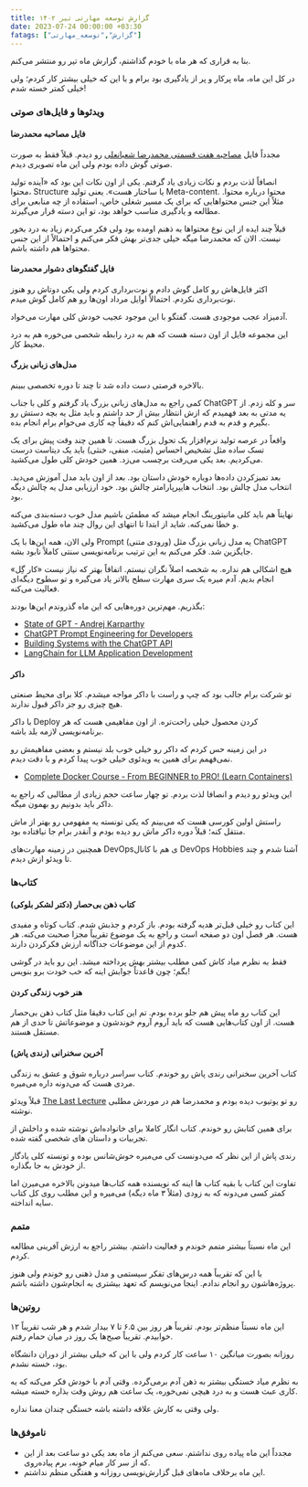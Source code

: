 ```yaml
---
title: گزارش توسعه مهارتی تیر ۱۴۰۲
date: 2023-07-24 00:00:00 +03:30
fatags: ["گزارش","توسعه_مهارتی"]
---
```


بنا به قراری که هر ماه با خودم گذاشتم، گزارش ماه تیر رو منتشر می‌کنم. 

در کل این ماه، ماه پرکار و پر از یادگیری بود برام و با این که خیلی بیشتر کار کردم؛ ولی خیلی کمتر خسته شدم! 

### ویدئوها و فایل‌های صوتی
#### فایل مصاحبه محمدرضا
مجدداً فایل [مصاحبه هفت قسمتی محمدرضا شعبانعلی](https://mrshabanali.com/interview/) رو دیدم. قبلاً فقط به صورت صوتی گوش داده بودم ولی این ماه تصویری دیدم. 

انصافاً لذت بردم و نکات زیادی یاد گرفتم. یکی از اون نکات این بود که «آینده تولید محتوا، Structure یا ساختار هست». یعنی تولید Meta-content. محتوا درباره محتوا. مثلاً این جنس محتواهایی که برای یک مسیر شغلی خاص، استفاده از چه منابعی برای مطالعه و یادگیری مناسب خواهد بود، تو این دسته قرار می‌گیرند. 

قبلاً چند ایده از این نوع محتواها به ذهنم اومده بود ولی فکر می‌کردم زیاد به درد‌ بخور نیست. الان که محمدرضا میگه خیلی جدی‌تر بهش فکر می‌کنم و احتمالاً از این جنس محتواها هم داشته باشم. 

#### فایل گفتگوهای دشوار محمدرضا
اکثر فایل‌هاش رو کامل گوش دادم و نوت‌برداری کردم ولی یکی دوتاش رو هنوز نوت‌برداری نکردم. احتمالاً اوایل مرداد اون‌ها رو هم کامل گوش میدم. 

آدمیزاد عجب موجودی هست. گفتگو با این موجود عجیب خودش کلی مهارت می‌خواد. 

این مجموعه فایل از اون دسته هست که هم به درد رابطه شخصی می‌خوره هم به درد محیط کار. 

#### مدل‌های زبانی بزرگ
بالاخره فرصتی دست داده شد تا چند تا دوره تخصصی ببینم. 

کمی راجع به مدل‌های زبانی بزرگ یاد گرفتم و کلی با جناب ChatGPT سر و کله زدم. از یه مدتی به بعد فهمیدم که ازش انتظار بیش از حد داشتم و باید مثل یه بچه دستش رو بگیرم و قدم به قدم راهنمایی‌اش کنم که دقیقاً چه کاری می‌خوام برام انجام بده. 

واقعاً در عرصه تولید نرم‌افزار یک تحول بزرگ هست. تا همین چند وقت پیش برای یک تسک ساده مثل تشخیص احساس (مثبت، منفی، خنثی) باید یک دیتاست درست می‌کردیم. بعد یکی می‌رفت برچسب می‌زد. همین خودش کلی طول می‌کشید.

بعد تمیزکردن داده‌ها دوباره خودش داستان بود. بعد از اون باید مدل آموزش می‌دید. انتخاب مدل چالش بود. انتخاب هایپرپارامتر چالش بود. خود ارزیابی مدل یه چالش دیگه بود.  

نهایتاً هم باید کلی مانیتورینگ انجام میشد که مطمئن باشیم مدل خوب دسته‌بندی می‌کنه و خطا نمی‌کنه. شاید از ابتدا تا انتهای این روال چند ماه طول می‌کشید.

ولی الان، همه این‌ها با یک Prompt (ورودی متنی) یه مدل زبانی بزرگ مثل ChatGPT جایگزین شد. فکر می‌کنم به این ترتیب برنامه‌نویسی سنتی کاملاً نابود بشه. 

هیچ اشکالی هم نداره. به شخصه اصلاً نگران نیستم. اتفاقاً بهتر که نیاز نیست «کار گِل» انجام بدیم. آدم میره یک سری مهارت سطح بالاتر یاد می‌گیره و تو سطوح دیگه‌ای فعالیت می‌کنه. 

بگذریم. مهم‌ترین دوره‌هایی که این ماه گذروندم این‌ها بودند:

- [State of GPT - Andrej Karparthy](https://www.youtube.com/watch?v=bZQun8Y4L2A)
- [ChatGPT Prompt Engineering for Developers](https://www.deeplearning.ai/short-courses/chatgpt-prompt-engineering-for-developers/)
- [Building Systems with the ChatGPT API](https://www.deeplearning.ai/short-courses/building-systems-with-chatgpt/)
- [LangChain for LLM Application Development](https://www.deeplearning.ai/short-courses/langchain-for-llm-application-development/)

#### داکر
تو شرکت برام جالب بود که چپ و راست با داکر مواجه میشدم. کلا برای محیط صنعتی هیچ چیزی رو جز داکر قبول ندارند. 

با داکر Deploy کردن محصول خیلی راحت‌تره. از اون مفاهیمی هست که هر برنامه‌نویسی لازمه بلد باشه. 

در این زمینه حس کردم که داکر رو خیلی خوب بلد نیستم و بعضی مفاهیمش رو نمی‌فهمم برای همین یه ویدئوی خیلی خوب پیدا کردم و با دقت دیدم. 


- [Complete Docker Course - From BEGINNER to PRO! (Learn Containers)](https://www.youtube.com/@DevOpsDirective)

این ویدئو رو دیدم و انصافا لذت بردم. تو چهار ساعت حجم زیادی از مطالبی که راجع به داکر باید بدونیم رو بهمون میگه.

راستش اولین کورسی هست که می‌بینم که یکی تونسته یه مفهومی رو بهتر از ماش منتقل کنه؛  قبلاً دوره داکر ماش رو دیده بودم و آنقدر برام جا نیافتاده بود. 

همچنین در زمینه مهارت‌های DevOpsی هم با کانال DevOps Hobbies آشنا شدم و چند تا ویدئو ازش دیدم. 

### کتاب‌ها
#### کتاب ذهن بی‌حصار (دکتر لشکر بلوکی)
این کتاب رو خیلی قبل‌تر هدیه گرفته بودم. باز کردم و جذبش شدم. کتاب کوتاه و مفیدی هست. هر فصل اون دو صفحه‌ است و راجع به یک موضوع تقریباً مجزا صحبت می‌کنه. هر کدوم از این موضوعات جداگانه ارزش فکرکردن دارند. 

فقط به نظرم میاد کاش کمی مطلب بیشتر بهش پرداخته میشد. این رو باید در گوشی بگم؛ چون قاعدتاً جوابش اینه که خب خودت برو بنویس!

#### هنر خوب زندگی کردن
این کتاب رو ماه پیش هم جلو برده بودم. تم این کتاب دقیقا مثل کتاب ذهن بی‌حصار هست. از اون کتاب‌هایی هست که باید آروم آروم خوندشون و موضوعاتش تا حدی از هم مستقل هستند. 

#### آخرین سخنرانی (رندی پاش)
کتاب آخرین سخنرانی رندی پاش رو خوندم. کتاب سراسر درباره شوق و عشق به زندگی مردی هست که می‌دونه داره می‌میره. 

قبلاً ویدئو [The Last Lecture](https://www.youtube.com/watch?v=ji5_MqicxSo&vl=en) رو تو یوتیوب دیده بودم و محمدرضا هم در موردش مطلبی نوشته. 

برای همین کتابش رو خوندم. کتاب انگار کاملا برای خانواده‌اش نوشته شده و داخلش از تجربیات و داستان های شخصی گفته شده. 

رندی پاش از این نظر که می‌دونست کی می‌میره خوش‌شانس بوده و تونسته کلی یادگار از خودش به جا بگذاره. 

تفاوت این کتاب با بقیه کتاب ها اینه که نویسنده همه کتاب‌ها میدونن بالاخره می‌میرن اما کمتر کسی می‌دونه که به زودی (مثلاً ۳ ماه دیگه) می‌میره و این مطلب روی کل کتاب سایه انداخته.  

### متمم
این ماه نسبتاً بیشتر متمم خوندم و فعالیت داشتم. بیشتر راجع به ارزش آفرینی مطالعه کردم. 

با این که تقریباً همه درس‌های تفکر سیستمی و مدل ذهنی رو خوندم ولی هنوز پروژه‌هاشون رو انجام ندادم. اینجا می‌نویسم که تعهد بیشتری به انجام‌شون داشته باشم. 

### روتین‌ها
این ماه نسبتاً منظم‌تر بودم. تقریباً هر روز بین ۶.۵ تا ۷ بیدار شدم و هر شب تقریباً ۱۲ خوابیدم. تقریباً صبح‌ها یک روز در میان حمام رفتم. 

روزانه بصورت میانگین ۱۰ ساعت کار کردم ولی با این که خیلی بیشتر از دوران دانشگاه بود، خسته نشدم. 

به نظرم میاد خستگی بیشتر به ذهن آدم برمی‌گرده. وقتی آدم با خودش فکر می‌کنه که یه کاری عبث هست و به درد هیچی نمی‌خوره، یک ساعت هم روش وقت بذاره خسته میشه. 

ولی وقتی به کارش علاقه داشته باشه خستگی چندان معنا نداره.

### ناموفق‌ها
- مجدداً این ماه پیاده روی نداشتم. سعی می‌کنم از ماه بعد یکی دو ساعت بعد از این که از سر کار میام خونه، برم پیاده‌روی. 
- این ماه برخلاف ماه‌های قبل گزارش‌نویسی روزانه و هفتگی منظم نداشتم. 


